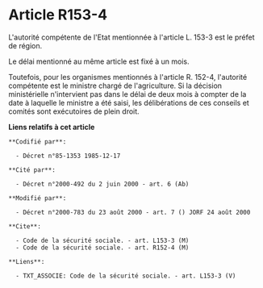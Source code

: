 # Article R153-4

L'autorité compétente de l'Etat mentionnée à l'article L. 153-3 est le préfet de région. 

Le délai mentionné au même article est fixé à un mois. 

Toutefois, pour les organismes mentionnés à l'article R. 152-4, l'autorité compétente est le ministre chargé de
l'agriculture. Si la décision ministérielle n'intervient pas dans le délai de deux mois à compter de la date à laquelle le
ministre a été saisi, les délibérations de ces conseils et comités sont exécutoires de plein droit.

**Liens relatifs à cet article**

	**Codifié par**:

	  - Décret n°85-1353 1985-12-17

	**Cité par**:

	  - Décret n°2000-492 du 2 juin 2000 - art. 6 (Ab)

	**Modifié par**:

	  - Décret n°2000-783 du 23 août 2000 - art. 7 () JORF 24 août 2000

	**Cite**:

	  - Code de la sécurité sociale. - art. L153-3 (M)
	  - Code de la sécurité sociale. - art. R152-4 (M)

	**Liens**:

	  - TXT_ASSOCIE: Code de la sécurité sociale. - art. L153-3 (V)
